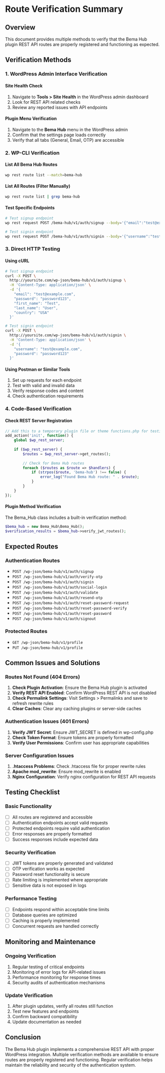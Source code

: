 # Route Verification Summary

## Overview
This document provides multiple methods to verify that the Bema Hub plugin REST API routes are properly registered and functioning as expected.

## Verification Methods

### 1. WordPress Admin Interface Verification

#### Site Health Check
1. Navigate to **Tools > Site Health** in the WordPress admin dashboard
2. Look for REST API related checks
3. Review any reported issues with API endpoints

#### Plugin Menu Verification
1. Navigate to the **Bema Hub** menu in the WordPress admin
2. Confirm that the settings page loads correctly
3. Verify that all tabs (General, Email, OTP) are accessible

### 2. WP-CLI Verification

#### List All Bema Hub Routes
```bash
wp rest route list --match=bema-hub
```

#### List All Routes (Filter Manually)
```bash
wp rest route list | grep bema-hub
```

#### Test Specific Endpoints
```bash
# Test signup endpoint
wp rest request POST /bema-hub/v1/auth/signup --body='{"email":"test@example.com","password":"password123","first_name":"Test","last_name":"User","country":"USA"}'

# Test signin endpoint
wp rest request POST /bema-hub/v1/auth/signin --body='{"username":"test@example.com","password":"password123"}'
```

### 3. Direct HTTP Testing

#### Using cURL
```bash
# Test signup endpoint
curl -X POST \
  http://yoursite.com/wp-json/bema-hub/v1/auth/signup \
  -H 'Content-Type: application/json' \
  -d '{
    "email": "test@example.com",
    "password": "password123",
    "first_name": "Test",
    "last_name": "User",
    "country": "USA"
  }'

# Test signin endpoint
curl -X POST \
  http://yoursite.com/wp-json/bema-hub/v1/auth/signin \
  -H 'Content-Type: application/json' \
  -d '{
    "username": "test@example.com",
    "password": "password123"
  }'
```

#### Using Postman or Similar Tools
1. Set up requests for each endpoint
2. Test with valid and invalid data
3. Verify response codes and content
4. Check authentication requirements

### 4. Code-Based Verification

#### Check REST Server Registration
```php
// Add this to a temporary plugin file or theme functions.php for testing
add_action('init', function() {
    global $wp_rest_server;
    
    if ($wp_rest_server) {
        $routes = $wp_rest_server->get_routes();
        
        // Check for Bema Hub routes
        foreach ($routes as $route => $handlers) {
            if (strpos($route, 'bema-hub') !== false) {
                error_log("Found Bema Hub route: " . $route);
            }
        }
    }
});
```

#### Plugin Method Verification
The Bema_Hub class includes a built-in verification method:
```php
$bema_hub = new Bema_Hub\Bema_Hub();
$verification_results = $bema_hub->verify_jwt_routes();
```

## Expected Routes

### Authentication Routes
- `POST /wp-json/bema-hub/v1/auth/signup`
- `POST /wp-json/bema-hub/v1/auth/verify-otp`
- `POST /wp-json/bema-hub/v1/auth/signin`
- `POST /wp-json/bema-hub/v1/auth/social-login`
- `POST /wp-json/bema-hub/v1/auth/validate`
- `POST /wp-json/bema-hub/v1/auth/resend-otp`
- `POST /wp-json/bema-hub/v1/auth/reset-password-request`
- `POST /wp-json/bema-hub/v1/auth/reset-password-verify`
- `POST /wp-json/bema-hub/v1/auth/reset-password`
- `POST /wp-json/bema-hub/v1/auth/signout`

### Protected Routes
- `GET /wp-json/bema-hub/v1/profile`
- `PUT /wp-json/bema-hub/v1/profile`

## Common Issues and Solutions

### Routes Not Found (404 Errors)
1. **Check Plugin Activation**: Ensure the Bema Hub plugin is activated
2. **Verify REST API Enabled**: Confirm WordPress REST API is not disabled
3. **Check Permalink Settings**: Visit Settings > Permalinks and save to refresh rewrite rules
4. **Clear Caches**: Clear any caching plugins or server-side caches

### Authentication Issues (401 Errors)
1. **Verify JWT Secret**: Ensure JWT_SECRET is defined in wp-config.php
2. **Check Token Format**: Ensure tokens are properly formatted
3. **Verify User Permissions**: Confirm user has appropriate capabilities

### Server Configuration Issues
1. **.htaccess Problems**: Check .htaccess file for proper rewrite rules
2. **Apache mod_rewrite**: Ensure mod_rewrite is enabled
3. **Nginx Configuration**: Verify nginx configuration for REST API requests

## Testing Checklist

### Basic Functionality
- [ ] All routes are registered and accessible
- [ ] Authentication endpoints accept valid requests
- [ ] Protected endpoints require valid authentication
- [ ] Error responses are properly formatted
- [ ] Success responses include expected data

### Security Verification
- [ ] JWT tokens are properly generated and validated
- [ ] OTP verification works as expected
- [ ] Password reset functionality is secure
- [ ] Rate limiting is implemented where appropriate
- [ ] Sensitive data is not exposed in logs

### Performance Testing
- [ ] Endpoints respond within acceptable time limits
- [ ] Database queries are optimized
- [ ] Caching is properly implemented
- [ ] Concurrent requests are handled correctly

## Monitoring and Maintenance

### Ongoing Verification
1. Regular testing of critical endpoints
2. Monitoring of error logs for API-related issues
3. Performance monitoring for response times
4. Security audits of authentication mechanisms

### Update Verification
1. After plugin updates, verify all routes still function
2. Test new features and endpoints
3. Confirm backward compatibility
4. Update documentation as needed

## Conclusion

The Bema Hub plugin implements a comprehensive REST API with proper WordPress integration. Multiple verification methods are available to ensure routes are properly registered and functioning. Regular verification helps maintain the reliability and security of the authentication system.